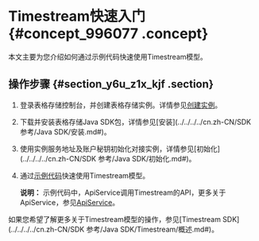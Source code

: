 # Timestream快速入门 {#concept_996077 .concept}

本文主要为您介绍如何通过示例代码快速使用Timestream模型。

## 操作步骤 {#section_y6u_z1x_kjf .section}

1.  登录表格存储控制台，并创建表格存储实例。详情参见[创建实例](../../../../cn.zh-CN/快速入门/创建实例.md#)。
2.  下载并安装表格存储Java SDK包，详情参见[安装](../../../../cn.zh-CN/SDK 参考/Java SDK/安装.md#)。
3.  使用实例服务地址及账户秘钥初始化对接实例，详情参见[初始化](../../../../cn.zh-CN/SDK 参考/Java SDK/初始化.md#)。
4.  通过[示例代码](https://github.com/aliyun/tablestore-examples/blob/master/demos/SharingCarManagement/src/main/java/com/aliyun/tablestore/SharingCarExample.java)快速使用Timestream模型。

    **说明：** 示例代码中，ApiService调用Timestream的API，更多关于ApiService，参见[ApiService](https://github.com/aliyun/tablestore-examples/blob/master/demos/SharingCarManagement/src/main/java/com/aliyun/tablestore/ApiService.java)。


如果您希望了解更多关于Timestream模型的操作，参见[Timestream SDK](../../../../cn.zh-CN/SDK 参考/Java SDK/Timestream/概述.md#)。


